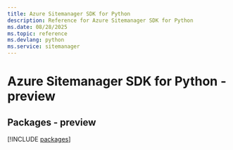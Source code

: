```yaml
---
title: Azure Sitemanager SDK for Python
description: Reference for Azure Sitemanager SDK for Python
ms.date: 08/28/2025
ms.topic: reference
ms.devlang: python
ms.service: sitemanager
---
```

# Azure Sitemanager SDK for Python - preview
## Packages - preview
[!INCLUDE [packages](sitemanager-index.md)]